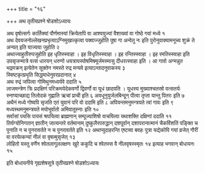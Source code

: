 +++
title = "१६"

+++
अथ तृतीयप्रश्ने षोडशोऽध्यायः

अथ वृषोत्सर्गः कार्तिक्यां पौर्णमास्यां क्रियेतापि वा
आश्वयुज्यां वैशाख्यां वा गोष्ठे गवां मध्ये १  
अथ
देवयजनोल्लेखनप्रभृत्याऽग्निमुखात्कृत्वा
पक्वाज्जुहोति पूषा गा अन्वेतु नः इति पुरोनुवाक्यामनूच्य शुक्रं ते
अन्यत् इति याज्यया जुहोति २  
अथाज्याहुतीरुपजुहोति इह
धृतिस्स्वाहा । इह विधृतिस्स्वाहा । इह रन्तिस्स्वाहा ।
इह रमतिस्स्वाहा इति उपसृजन्मात्रे वत्सं धारयन् धरुणो
धयत्रायस्पोषमिषमूर्जमस्मासु
दीधरत्स्वाहा इति । आ गावो अग्मन्नुत भद्रमक्रन्
इत्येतेन सूक्तेन नमस्ते रुद्र मन्यवे इत्याऽन्तादनुवाकस्य
३  
स्विष्टकृत्प्रभृति सिद्धमाधेनुवरप्रदानात् ४  
अथ रुद्रं जपित्वा
गोमिथुनमध्वर्यवे ददाति ५  
लाजमन्त्रेण त्रिः प्रदक्षिणं
परिक्रमयेदेकवर्णो द्विवर्णो वा यूधं छादयति । यूधस्य मुख्याश्चतस्रो
वत्सतर्यः स्नाप्याच्छाद्य तिलोदकं गृह्णाति ऋचां प्राची इति ६
अवधूनुयुर्जलबिन्दून् पीत्वा तृप्ता यान्तु पितरः
इति ७  
अथैनं मध्ये गोष्वपि सृजति एतं युवानं परि वो ददामि इति ८
अपियन्तमनुमन्त्रयते त्वां गावः इति ९
मध्यस्थमनुमन्त्रयते मयोभूर्वातो
अमिवातूस्नाः इति १०  
सर्वासां पयसि पायसं श्रपयित्वा ब्राह्मणान्
सम्पूज्याशिषो वाचयित्वा यथाशक्ति दक्षिणां ददाति ११  
तिर्यग्योनिगतान्
ज्ञातीन् जात्यन्तरे वर्तमानाम् दुष्कुलैरपरुद्धान्
दशपूर्वान् दशापरानात्मानं चैकविंशतिं पङ्क्ति च
पुनाति न च पुनरावर्तते न च पुनरावर्तते इति १२
अथाप्युदाहरन्ति एष्टव्वा बवहः पुत्रा यद्येकोपि
गयां व्रजेत् गौरीं वा वरयेत्कन्यां नीलं वा वृषत्मुसृजेत् १३  
लोहितो यस्तु
वर्णेन श्वेतलागूललक्षणः खुरे ककुदि च श्वेतस्स वै नीलवृषस्स्मृतः १४
इत्याह भगवान् बोधायनः १५  

इति बोधायनीये गृह्यशेषसूत्रे
तृतीयप्रश्ने षोडशोऽध्यायः
